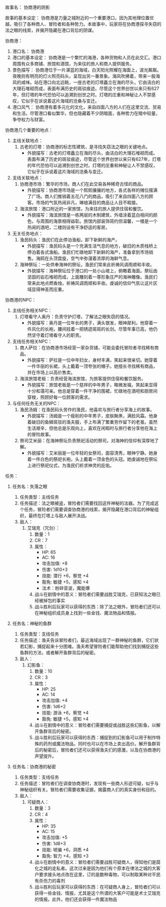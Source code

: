 故事名： 协商港的阴影

故事的基本设定： 协商港是力量之城附近的一个重要港口，因为其地理位置优越，吸引了各种商人、冒险者和各种势力。本故事中，玩家将在协商港探寻失窃的法之眼的线索，并揭开隐藏在港口背后的阴谋。

协商港：

1. 港口名： 协商港
2. 港口的基本设定： 协商港是一个繁忙的海港，各种货物和人员在此交汇。港口周围有众多商铺、旅馆和酒馆，为来往的旅人和商人提供服务。
3. 景色描写： 协商港位于一片湛蓝的海域，白天阳光照耀在海面上，波光粼粼。夜晚则有明亮的灯火照亮码头，呈现出另一番景象。海风吹拂着，带来一股海风的咸味。站在港口向北远眺，一座古老的灯塔矗立在海的尽头，它由洁白的大理石堆砌而成，表面布满历史的斑驳痕迹。尽管这个世界创世以来只有627年，但灯塔的年代恐怕可以追溯到创世之时。灯塔的庄重和神秘让人不禁感叹，它似乎在诉说着这片海域的沧桑与变迁。
4. 港口风气： 协商港有着多元化的文化，来自四面八方的人们在这里交流、贸易和生活。尽管港口看似繁华，但也隐藏着不少阴暗面，各种势力在暗中较量，争夺权力与财富。

协商港几个重要的地点：

1. 主线关联地点：
   1. 古老的灯塔：协商港的标志性建筑，是寻找失窃法之眼的关键地点。
      - 外貌描写：古老的灯塔矗立在海的尽头，由洁白的大理石堆砌而成。表面布满了历史的斑驳痕迹，尽管这个世界创世以来只有627年，灯塔的年代恐怕可以追溯到创世之时。灯塔的庄重和神秘让人不禁感叹，它似乎在诉说着这片海域的沧桑与变迁。
2. 支线关联地点：
   1. 协商港市场：繁华的市场，商人们在此交易各种稀奇古怪的商品。
      - 外貌描写：协商港市场是一个熙熙攘攘的地方，各式各样的摊位摆满了广场。商人们推销着五花八门的商品，吸引了来自四面八方的顾客。市场的气氛热闹非凡，琳琅满目的商品让人目不暇接。
   2. 海滨旅馆：港口附近的一家旅馆，为来往的旅人提供住宿和餐饮。
      - 外貌描写：海滨旅馆是一栋两层的木制建筑，外墙涂着蓝白相间的颜色，与周围的海景相得益彰。旅馆内部装饰简约但温馨，一楼是一个热闹的酒吧，二楼则设有干净舒适的客房。
3. 无关任务地点：
   1. 渔民码头：渔民们在此停泊渔船，卸下新鲜的海产。
      - 外貌描写：渔民码头是一个充满生活气息的地方，破旧的木质栈桥上停泊着各式渔船。渔民们忙碌地卸下新鲜的海产，准备拿到市场销售。海鸥在头顶盘旋，空气中弥漫着浓厚的海鲜气息。
   2. 海神祭坛：一处供奉海神的祭坛，渔民们常来此祈祷风调雨顺和丰收。
      - 外貌描写：海神祭坛位于港口的一处小山坡上，俯瞰着海面。祭坛由坚固的岩石堆砌而成，上面雕刻着一尊形象庄严的海神雕像。渔民们常来此地点燃香烛，祈祷风调雨顺和丰收。虔诚的信仰气氛让这片区域显得神圣而庄重。



协商港的NPC：

1. 主线任务相关NPC：
   1. 灯塔看守人奥丹：负责守护灯塔，了解法之眼失窃的情况。
      - 外貌描写：奥丹是一位年长的男子，满头银发，眼神犀利。他穿着一件风化的长袍，腰间挂着一把锈迹斑斑的长剑。尽管年事已高，他仍然坚守着灯塔看守人的职责。
2. 支线任务相关NPC：
   1. 商人萨拉：在协商港市场经营一家杂货铺，可能会委托冒险者寻找稀有商品。
      - 外貌描写：萨拉是一位中年妇女，身材丰满，笑起来很亲切。她穿着一件华丽的长裙，头上戴着一顶夸张的帽子。她擅长寻找稀有商品，并在市场上以高价售卖。
   2. 海滨旅馆老板：负责经营海滨旅馆，为旅客提供住宿和餐饮服务。
      - 外貌描写：旅馆老板是一个慈祥的中年男子，略微发福，笑起来显得十分和蔼可亲。他总是穿着一件干净的围裙，忙碌地在酒吧和厨房间穿梭，照顾好每一位顾客的需求。
3. 与任何任务无关的NPC：
   1. 渔民汤姆：在渔民码头劳作的渔民，他喜欢与旅行者分享海上的故事。
      - 外貌描写：汤姆是一个瘦削的中年男子，皮肤黝黑，满脸风霜。他身着破旧的鱼鳞斑驳的渔夫服，手上布满了繁重劳作留下的老茧。虽然生活艰辛，但他总是乐观向上，喜欢在闲暇时与旅行者分享他在海上的冒险故事。
   2. 祭司艾米丽：在海神祭坛负责祭祀活动的祭司，对海神的信仰有深厚地了解。
      - 外貌描写：艾米丽是一位年轻的女祭司，面容清秀，眼神宁静。她身着一件白色的祭祀长袍，头上戴着一顶金色的头冠。她虔诚地在祭坛上进行祭祀仪式，为渔民们祈求神灵的庇佑。

任务：

1. 任务名：失落之眼

   1. 任务类型：主线任务
   2. 任务描述：法之眼被盗，冒险者们需要找回这件神秘的法器。为了完成这个任务，冒险者们需要调查协商港的线索，揭开隐藏在港口背后的神秘组织，最终在灯塔上与敌人展开决战。
   3. 敌人：
      1. 艾瑞克（咒剑）：
         1. 数量：1
         2. CR：7
         3. 属性：
            - HP: 65
            - AC: 16
            - 攻击加值: +8
            - 伤害: 1d10+3
            - 技能: 潜行 +6，察觉 +4
            - 豁免: 敏捷 +5，感知 +4
            - 法术：粉碎音波，魔能爆
         4. 战斗在剧情中的意义：冒险者们需要战胜艾瑞克，已获知法之眼已经被掉包的事实
         5. 战斗胜利后玩家可以获得的东西：除了法之眼外，冒险者们还可以在神秘组织成员身上找到一些金钱、魔法物品和情报。

2. 任务名：神秘的鱼群
   1. 任务类型：支线任务
   2. 任务描述：渔夫告诉冒险者们，最近海域出现了一群神秘的鱼群，它们状若幻影，捕捉起来十分困难。渔夫希望冒险者们能帮助他们找到捕捉这些鱼群的方法，或者解开鱼群背后的秘密。
   3. 敌人：
      1. 幻影鱼：
         1. 数量：10
         2. CR：3
         3. 属性：
            - HP: 25
            - AC: 14
            - 攻击加值: +4
            - 伤害: 1d6+2
            - 技能: 游泳 +6，察觉 +4
            - 豁免: 敏捷 +5，感知 +4
         4. 战斗在剧情中的意义：冒险者们需要捕捉或战胜这些幻影鱼，以解开鱼群背后的秘密。
         5. 战斗胜利后玩家可以获得的东西：捕捉到的幻影鱼可以用于制作特殊的药剂或魔法物品，同时也可以在市场上卖出高价。解开鱼群背后的秘密后，冒险者们还可以获得渔夫们的感激，以及在协商港的声望提升。

3. 任务名：协商港的秘密
   1. 任务类型：支线任务
   2. 任务描述：冒险者们在调查协商港时，发现有一些商人形迹可疑，似乎与神秘组织有关。冒险者们需要收集证据，揭露商人们的真实身份和目的。
   3. 敌人：
      1. 可疑商人：
         1. 数量：3
         2. CR：4
         3. 属性：
            - HP: 35
            - AC: 15
            - 攻击加值: +5
            - 伤害: 1d8+3
            - 技能: 唬骗 +6，洞悉 +4
            - 豁免: 智力 +4，感知 +3
         4. 战斗在剧情中的意义：冒险者们需要战胜可疑商人，得知他们是腐化之城的走私者。这次过来是因为他们有个原本在律法之城的大客户要求接头地点改在这里，订的是数种毒物，可以制取某种对平民有杀伤力的毒剂
         5. 战斗胜利后玩家可以获得的东西：在可疑商人身上，冒险者们可以获得一些金钱、情报，尤其是这个所谓的大客户可能是术士艾瑞克的情报。此外，他们还会获得一件魔法物品